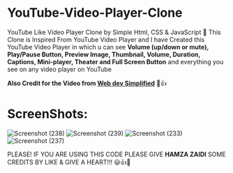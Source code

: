 # YouTube-Video-Player-Clone
YouTube Like Video Player Clone by Simple Html, CSS &amp; JavaScript 🙂
This Clone is Inspired From YouTube Video Player and I have Created this YouTube Video Player in which u can see **Volume (up/down or mute), Play/Pause Button, Preview Image, Thumbnail, Volume, Duration, Captions, Mini-player, Theater and Full Screen Button** and everything you see on any video player on YouTube 

**Also Credit for the Video from [Web dev Simplified](https://github.com/WebDevSimplified)** 💙👍 

# ScreenShots:
![Screenshot (238)](https://user-images.githubusercontent.com/52501040/175824890-40a65156-894f-4fbf-afc0-56982c71118c.png)
![Screenshot (239)](https://user-images.githubusercontent.com/52501040/175824892-84ae6c0e-79f7-41a8-b425-f83f28a622bd.png)
![Screenshot (233)](https://user-images.githubusercontent.com/52501040/175824894-175f574e-a71e-444d-a3c5-003a090a4c18.png)
![Screenshot (237)](https://user-images.githubusercontent.com/52501040/175824888-94d8cdb5-d8f5-4e7e-b83d-9f4641de6e84.png)

PLEASE! IF YOU ARE USING THIS CODE PLEASE GIVE **HAMZA ZAIDI** SOME CREDITS BY LIKE & GIVE A HEART!!! 😃👍💛

